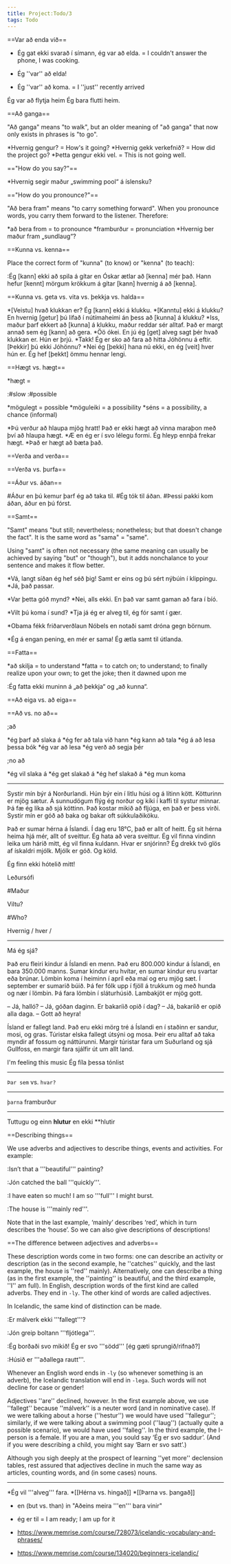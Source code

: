 ```yaml
---
title: Project:Todo/3
tags: Todo
---
```


==Var að enda við==

* Ég gat ekki svarað í símann, ég var að elda. = I couldn't answer the phone, I was cooking. 
* Ég ''var'' að elda! 

* Ég ''var'' að koma. = I ''just'' recently arrived  

Ég var að flytja heim
Ég bara flutti heim. 

==Að ganga==

"Að ganga" means "to walk", but an older meaning of "að ganga" that now only exists in phrases is "to go".

*Hvernig gengur? = How's it going?
*Hvernig gekk verkefnið? = How did the project go?
*Þetta gengur ekki vel. = This is not going well.

=="How do you say?"==

*Hvernig segir maður „swimming pool“ á íslensku?

=="How do you pronounce?"==

"Að bera fram" means "to carry something forward". When you pronounce words, you carry them forward to the listener. Therefore: 

*að bera from = to pronounce
*framburður = pronunciation
*Hvernig ber maður fram „sundlaug“?

==Kunna vs. kenna==

Place the correct form of "kunna" (to know) or "kenna" (to teach):

:Ég [kann] ekki að spila á gítar en Óskar ætlar að [kenna] mér það. Hann hefur [kennt] mörgum krökkum á gítar [kann] hvernig á að [kenna].

==Kunna vs. geta vs. vita vs. þekkja vs. halda==

*[Veistu] hvað klukkan er? Ég [kann] ekki á klukku.
*[Kanntu] ekki á klukku? En hvernig [getur] þú lifað í nútímaheimi án þess að [kunna] á klukku?
*Iss, maður þarf ekkert að [kunna] á klukku, maður reddar sér alltaf. Það er margt annað sem ég [kann] að gera.
*Öö ókei. En jú ég [get] alveg sagt þér hvað klukkan er. Hún er þrjú.
*Takk! Ég er sko að fara að hitta Jóhönnu á eftir. [Þekkir] þú ekki Jóhönnu?
*Nei ég [þekki] hana nú ekki, en ég [veit] hver hún er. Ég hef [þekkt] ömmu hennar lengi.

==Hægt vs. hægt==

*hægt =

:#slow
:#possible

*mögulegt = possible
*möguleiki = a possibility
*séns = a possibility, a chance (informal)

*Þú verður að hlaupa mjög hratt! Það er ekki hægt að vinna maraþon með því að hlaupa hægt.
*Æ en ég er í svo lélegu formi. Ég hleyp ennþá frekar hægt.
*Það er hægt að bæta það.

==Verða and verða==

==Verða vs. þurfa==

==Áður vs. áðan==

#Áður en þú kemur þarf ég að taka til.
#Ég tók til áðan.
#Þessi pakki kom áðan, áður en þú fórst.

==Samt==

"Samt" means "but still; nevertheless; nonetheless; but that doesn't change the fact". It is the same word as "sama" = "same". 

Using "samt" is often not necessary (the same meaning can usually be achieved by saying "but" or "though"), but it adds nonchalance to your sentence and makes it flow better. 

*Vá, langt síðan ég hef séð þig! Samt er eins og þú sért nýbúin í klippingu.
*Já, það passar.

*Var þetta góð mynd?
*Nei, alls ekki. En það var samt gaman að fara í bíó.

*Vilt þú koma í sund?
*Tja já ég er alveg til, ég fór samt í gær.

*Obama fékk friðarverðlaun Nóbels en notaði samt dróna gegn börnum.

*Ég á engan pening, en mér er sama! Ég ætla samt til útlanda.

==Fatta==

*að skilja = to understand
*fatta = to catch on; to understand; to finally realize upon your own; to get the joke; then it dawned upon me

:Ég fatta ekki muninn á „að þekkja“ og „að kunna“.

==Að eiga vs. að eiga==

==Að vs. no að== 

;að

*ég þarf að slaka á
*ég fer að tala við hann
*ég kann að tala
*ég á að lesa þessa bók
*ég var að lesa
*ég verð að segja þér

;no að

*ég vil slaka á
*ég get slakað á
*ég hef slakað á
*ég mun koma

















***

Systir mín býr á Norðurlandi. Hún býr ein í litlu húsi og á lítinn kött. Kötturinn er mjög sætur. Á sunnudögum flýg ég norður og kíki í kaffi til systur minnar. Þá fæ ég líka að sjá köttinn. Það kostar mikið að fljúga, en það er þess virði. Systir mín er góð að baka og bakar oft súkkulaðiköku.


Það er sumar hérna á Íslandi. Í dag eru 18°C, það er allt of heitt. Ég sit hérna heima hjá mér, allt of sveittur. Ég hata að vera sveittur. Ég vil finna vindinn leika um hárið mitt, ég vil finna kuldann. Hvar er snjórinn? Ég drekk tvö glös af ískaldri mjólk. Mjólk er góð. Og köld.

Ég finn ekki hótelið mitt!

Leðursófi

#Maður


Viltu?

#Who?


Hvernig / hver /




***

Má ég sjá?

Það eru fleiri kindur á Íslandi en menn. Það eru 800.000 kindur á Íslandi, en bara 350.000 manns. Sumar kindur eru hvítar, en sumar kindur eru svartar eða brúnar. Lömbin koma í heiminn í apríl eða maí og eru mjög sæt.
Í september er sumarið búið. Þá fer fólk upp í fjöll á trukkum og með hunda og nær í lömbin. Þá fara lömbin í sláturhúsið. Lambakjöt er mjög gott.

– Já, halló?
– Já, góðan daginn. Er bakaríið opið í dag?
– Já, bakaríið er opið alla daga.
– Gott að heyra!

Ísland er fallegt land. Það eru ekki mörg tré á Íslandi en í staðinn er sandur, mosi, og gras. Túristar elska fallegt útsýni og mosa. Þeir eru alltaf að taka myndir af fossum og náttúrunni. Margir túristar fara um Suðurland og sjá Gullfoss, en margir fara sjálfir út um allt land.

I'm feeling this music
Ég fíla þessa tónlist

---

`Þar sem` vs. `hvar?`

<!-- Léleg setning: Og Í dag ég er að leita íbúð fyrir næsta september í Perpignan, hvar ég geri master minn -->
***
`þarna` framburður
***
Tuttugu og einn **hlutur** en ekki **hlutir


==Describing things==

We use adverbs and adjectives to describe things, events and activities. For example:

:Isn’t that a '''beautiful''' painting?

:Jón catched the ball '''quickly'''.

:I have eaten so much! I am so '''full''' I might burst.

:The house is '''mainly red'''.

Note that in the last example, ‘mainly’ describes ‘red’, which in turn describes the ‘house’. So we can also give descriptions of descriptions!

==The difference between adjectives and adverbs==

<!-- LM: note to self: adjective = lýsingarorð, adverb = atviksorð -->
These description words come in two forms: one can describe an activity or description (as in the second example, he ''catches'' quickly, and the last example, the house is ''red'' mainly). Alternatively, one can describe a thing (as in the first example, the ''painting'' is beautiful, and the third example, ''I'' am full). In English, description words of the first kind are called adverbs. They end in `-ly`. The other kind of words are called adjectives.

In Icelandic, the same kind of distinction can be made.

<!-- LM this are impromptu translations, needs checking! -->
:Er málverk ekki '''fallegt'''?

:Jón greip boltann '''fljótlega'''.

:Ég borðaði svo mikið! Ég er svo '''södd''' [ég gæti sprungið/rifnað?]

:Húsið er '''aðallega rautt'''.

Whenever an English word ends in `-ly` (so whenever something is an adverb), the Icelandic translation will end in `-lega`. Such words will not decline for case or gender! <!-- So use them as much as you can to avoid declining! -->

Adjectives ''are'' declined, however. In the first example above, we use ''fallegt'' because ''málverk'' is a neuter word (and in nominative case). If we were talking about a horse (''hestur'') we would have used ''fallegur''; similarly, if we were talking about a swimming pool (''laug'') (actually quite a possible scenario), we would have used ''falleg''. In the third example, the I-person is a female. If you are a man, you sould say ‘Ég er svo saddur’. (And if you were describing a child, you might say ‘Barn er svo satt’.)

Although you sigh deeply at the prospect of learning ''yet more'' declension tables, rest assured that adjectives decline in much the same way as articles, counting words, and (in some cases) nouns.

***

*Ég vil '''alveg''' fara.
*[[Hérna vs. hingað]]
*[[Þarna vs. þangað]]

* en (but vs. than) in "Aðeins meira '''en''' bara vinir"
* ég er til = I am ready; I am up for it

* https://www.memrise.com/course/728073/icelandic-vocabulary-and-phrases/
* https://www.memrise.com/course/134020/beginners-icelandic/

